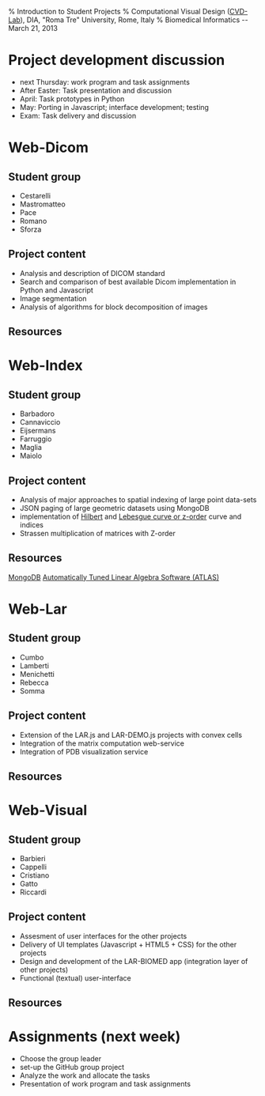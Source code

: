 % Introduction to Student Projects
% Computational Visual Design ([CVD-Lab](https://github.com/cvlab)), DIA, "Roma Tre" University, Rome, Italy 
% Biomedical Informatics -- March 21, 2013 


# Project development discussion

*  next Thursday: work program and task assignments
*	After Easter: Task presentation and discussion
*	April:	Task prototypes in Python
*	May: Porting in Javascript; interface development; testing 
*	Exam: Task delivery and discussion


# Web-Dicom 

## Student group

*	Cestarelli
*	Mastromatteo
*	Pace
*	Romano
*	Sforza

## Project content

*	Analysis and description of DICOM standard
*	Search and comparison of best available Dicom implementation in Python and Javascript
*	Image segmentation
*	Analysis of algorithms for block decomposition of images 

## Resources



# Web-Index

## Student group

*	Barbadoro
*	Cannaviccio
*	Eijsermans
*	Farruggio	
*	Maglia
*	Maiolo


## Project content

*	Analysis of major approaches to spatial indexing of large point data-sets
*	JSON paging of large geometric datasets using MongoDB
*	implementation of [Hilbert](http://en.wikipedia.org/wiki/Hilbert_curve) and [Lebesgue curve or z-order](http://en.wikipedia.org/wiki/Z-order_(curve)) curve and indices
*	Strassen multiplication of matrices with Z-order


## Resources

[MongoDB](http://www.mongodb.org/)
[Automatically Tuned Linear Algebra Software (ATLAS)](http://math-atlas.sourceforge.net/)

# Web-Lar

## Student group

*	Cumbo
*	Lamberti
*	Menichetti
*	Rebecca
*	Somma


## Project content

*	Extension of the LAR.js and LAR-DEMO.js projects with convex cells
*	Integration of the matrix computation web-service
*	Integration of PDB visualization service 

## Resources


# Web-Visual

## Student group

*	Barbieri
*	Cappelli
*	Cristiano
*	Gatto
*	Riccardi


## Project content

*	Assesment of user interfaces for the other projects
*	Delivery of UI templates (Javascript + HTML5 + CSS) for the other projects
*	Design and development of the LAR-BIOMED app (integration layer of other projects)
*	Functional (textual) user-interface

## Resources


# Assignments (next week)

*	Choose the group leader
*	set-up the GitHub group project
*	Analyze the work and allocate the tasks
*	Presentation of work program and task assignments
